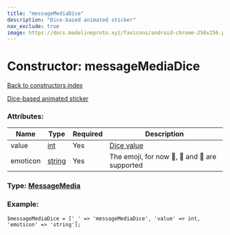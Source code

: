 ```yaml
---
title: "messageMediaDice"
description: "Dice-based animated sticker"
nav_exclude: true
image: https://docs.madelineproto.xyz/favicons/android-chrome-256x256.png
---
```

# Constructor: messageMediaDice  
[Back to constructors index](/API_docs/constructors/index.html)



[Dice-based animated sticker](https://core.telegram.org/api/dice)

### Attributes:

| Name     |    Type       | Required | Description |
|----------|---------------|----------|-------------|
|value|[int](/API_docs/types/int.html) | Yes|[Dice value](https://core.telegram.org/api/dice)|
|emoticon|[string](/API_docs/types/string.html) | Yes|The emoji, for now 🏀, 🎲 and 🎯 are supported|



### Type: [MessageMedia](/API_docs/types/MessageMedia.html)


### Example:

```
$messageMediaDice = ['_' => 'messageMediaDice', 'value' => int, 'emoticon' => 'string'];
```  
